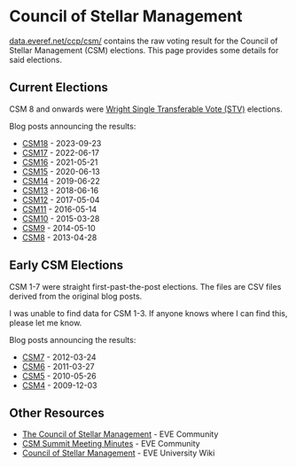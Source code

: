 # Council of Stellar Management

[data.everef.net/ccp/csm/](https://data.everef.net/ccp/csm/) contains the raw voting result for the
Council of Stellar Management (CSM) elections.
This page provides some details for said elections.

## Current Elections
CSM 8 and onwards were [Wright Single Transferable Vote (STV)](https://en.wikipedia.org/wiki/Wright_system) elections.

Blog posts announcing the results:
* [CSM18](https://forums.eveonline.com/t/introducing-csm-18/421392) - 2023-09-23
* [CSM17](https://www.eveonline.com/news/view/welcome-to-csm17) - 2022-06-17
* [CSM16](https://www.eveonline.com/news/view/csm-16-meet-your-candidates) - 2021-05-21
* [CSM15](https://www.eveonline.com/news/view/meet-the-new-council) - 2020-06-13
* [CSM14](https://www.eveonline.com/news/view/csm-14-has-been-elected) - 2019-06-22
* [CSM13](https://www.eveonline.com/news/view/welcome-csm-13) - 2018-06-16
* [CSM12](https://www.eveonline.com/news/view/a-closer-look-at-the-csm-12-results) - 2017-05-04
* [CSM11](https://www.eveonline.com/news/view/csm-11-election-results) - 2016-05-14
* [CSM10](https://www.eveonline.com/news/view/csm-x-voting-results) - 2015-03-28
* [CSM9](https://www.eveonline.com/news/view/csm9-presenting-the-new-council-members-election-data-and-officer-changes) - 2014-05-10
* [CSM8](https://www.eveonline.com/news/view/csm8-election-results) - 2013-04-28

## Early CSM Elections
CSM 1-7 were straight first-past-the-post elections.
The files are CSV files derived from the original blog posts.

I was unable to find data for CSM 1-3. If anyone knows where I can find this, please let me know.

Blog posts announcing the results:
* [CSM7](https://www.eveonline.com/news/view/csm-7-the-results) - 2012-03-24
* [CSM6](https://www.eveonline.com/news/view/csm6-elections-the-results) - 2011-03-27
* [CSM5](https://www.eveonline.com/news/view/csm5-election-the-results-are-in) - 2010-05-26
* [CSM4](https://www.eveonline.com/news/view/the-4th-csm-results) - 2009-12-03

## Other Resources
* [The Council of Stellar Management](https://community.eveonline.com/community/csm/) - EVE Community
* [CSM Summit Meeting Minutes](https://community.eveonline.com/community/csm/meeting-minutes) - EVE Community
* [Council of Stellar Management](https://wiki.eveuniversity.org/Council_of_Stellar_Management) - EVE University Wiki
